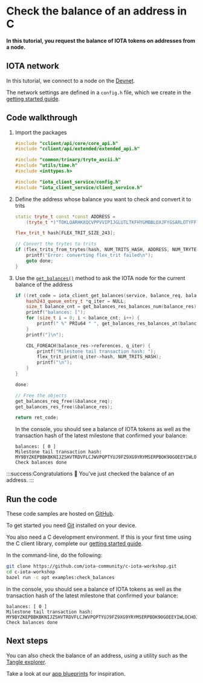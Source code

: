 # Check the balance of an address in C

**In this tutorial, you request the balance of IOTA tokens on addresses from a node.**

## IOTA network

In this tutorial, we connect to a node on the [Devnet](root://getting-started/1.0/networks/overview.md).

The network settings are defined in a `config.h` file, which we create in the [getting started guide](../../getting-started/c-quickstart.md).

## Code walkthrough

1. Import the packages

    ```cpp
    #include "cclient/api/core/core_api.h"
    #include "cclient/api/extended/extended_api.h"

    #include "common/trinary/tryte_ascii.h"
    #include "utils/time.h"
    #include <inttypes.h>

    #include "iota_client_service/config.h"
    #include "iota_client_service/client_service.h"
    ```

2. Define the address whose balance you want to check and convert it to trits

    ```cpp
    static tryte_t const *const ADDRESS =
        (tryte_t *)"TOKLOARHKXQCVPPVVIPIJGLUTLTKFHYGMBBLOXJFYGSARLOTYFFSDZNYCOBOCNPGRMJWZCQBNOROUCE9G";

    flex_trit_t hash[FLEX_TRIT_SIZE_243];

    // Convert the trytes to trits
    if (flex_trits_from_trytes(hash, NUM_TRITS_HASH, ADDRESS, NUM_TRYTES_HASH, NUM_TRYTES_HASH) == 0) {
        printf("Error: converting flex_trit failed\n");
        goto done;
    }
    ```

3. Use the [`get_balances()`](https://github.com/iotaledger/entangled/blob/develop/cclient/api/core/get_balances.h) method to ask the IOTA node for the current balance of the address

    ```cpp
    if ((ret_code = iota_client_get_balances(service, balance_req, balance_res)) == RC_OK) {
        hash243_queue_entry_t *q_iter = NULL;
        size_t balance_cnt = get_balances_res_balances_num(balance_res);
        printf("balances: [");
        for (size_t i = 0; i < balance_cnt; i++) {
            printf(" %" PRIu64 " ", get_balances_res_balances_at(balance_res, i));
        }
        printf("]\n");

        CDL_FOREACH(balance_res->references, q_iter) {
            printf("Milestone tail transaction hash: ");
            flex_trit_print(q_iter->hash, NUM_TRITS_HASH);
            printf("\n");
        }
    }

    done:

    // Free the objects
    get_balances_req_free(&balance_req);
    get_balances_res_free(&balance_res);

    return ret_code;
    ```

    In the console, you should see a balance of IOTA tokens as well as the transaction hash of the latest milestone that confirmed your balance:

    ```
    balances: [ 0 ]
    Milestone tail transaction hash: MY9BYZKEPBBKBKNIJZSHVTRDVFLCJWVPQPTYUJ9FZ9XG9YRYMSERPBOK9OGOEEYIWLOCHOJNLRKIXW999
    Check balances done
    ```

:::success:Congratulations :tada:
You've just checked the balance of an address.
:::

## Run the code

These code samples are hosted on [GitHub](https://github.com/iota-community/c-iota-workshop).

To get started you need [Git](https://git-scm.com/book/en/v2/Getting-Started-Installing-Git) installed on your device.

You also need a C development environment. If this is your first time using the C client library, complete our [getting started guide](../../getting-started/c-quickstart.md).

In the command-line, do the following:

```bash
git clone https://github.com/iota-community/c-iota-workshop.git
cd c-iota-workshop
bazel run -c opt examples:check_balances
```

In the console, you should see a balance of IOTA tokens as well as the transaction hash of the latest milestone that confirmed your balance:

```
balances: [ 0 ]
Milestone tail transaction hash: MY9BYZKEPBBKBKNIJZSHVTRDVFLCJWVPQPTYUJ9FZ9XG9YRYMSERPBOK9OGOEEYIWLOCHOJNLRKIXW999
Check balances done
```

## Next steps

You can also check the balance of an address, using a utility such as the [Tangle explorer](https://utils.iota.org).

Take a look at our [app blueprints](root://blueprints/0.1/introduction/overview.md) for inspiration.